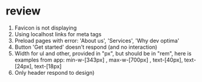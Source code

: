 # review
1. Favicon is not displaying 
2. Using localhost links for meta tags 
3. Preload pages with error: 'About us', 'Services', 'Why dev optima'
4. Button 'Get started' doesn't respond (and no interaction)
5. Width for ul and other, provided in "px", but should be in "rem", here is examples from app:   min-w-[343px] , max-w-[700px] , text-[40px], text-[24px], text-[18px]
6. Only header respond to design)

